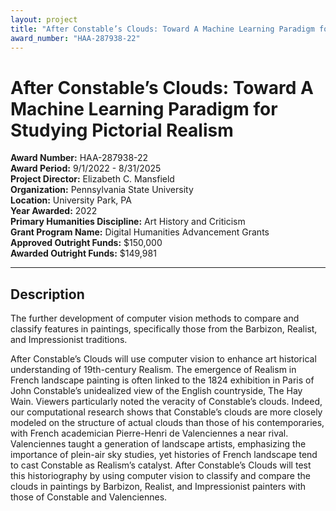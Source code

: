 ```yaml
---
layout: project
title: "After Constable’s Clouds: Toward A Machine Learning Paradigm for Studying Pictorial Realism"
award_number: "HAA-287938-22"
---
```



# After Constable’s Clouds: Toward A Machine Learning Paradigm for Studying Pictorial Realism

**Award Number:** HAA-287938-22  
**Award Period:** 9/1/2022 - 8/31/2025  
**Project Director:** Elizabeth C. Mansfield  
**Organization:** Pennsylvania State University  
**Location:** University Park, PA  
**Year Awarded:** 2022  
**Primary Humanities Discipline:** Art History and Criticism  
**Grant Program Name:** Digital Humanities Advancement Grants  
**Approved Outright Funds:** $150,000  
**Awarded Outright Funds:** $149,981  

---

## Description

<p>The further development of computer vision methods to compare and classify features in paintings, specifically those from the Barbizon, Realist, and Impressionist traditions.</p>
<p>After Constable’s Clouds will use computer vision to enhance art historical understanding of 19th-century Realism. The emergence of Realism in French landscape painting is often linked to the 1824 exhibition in Paris of John Constable’s unidealized view of the English countryside, The Hay Wain. Viewers particularly noted the veracity of Constable’s clouds. Indeed, our computational research shows that Constable’s clouds are more closely modeled on the structure of actual clouds than those of his contemporaries, with French academician Pierre-Henri de Valenciennes a near rival. Valenciennes taught a generation of landscape artists, emphasizing the importance of plein-air sky studies, yet histories of French landscape tend to cast Constable as Realism’s catalyst. After Constable’s Clouds will test this historiography by using computer vision to classify and compare the clouds in paintings by Barbizon, Realist, and Impressionist painters with those of Constable and Valenciennes.</p>
